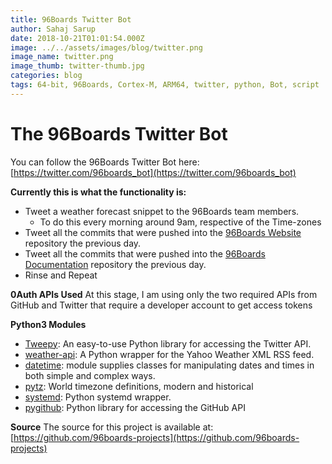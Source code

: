 ```yaml
---
title: 96Boards Twitter Bot
author: Sahaj Sarup
date: 2018-10-21T01:01:54.000Z
image: ../../assets/images/blog/twitter.png
image_name: twitter.png
image_thumb: twitter-thumb.jpg
categories: blog
tags: 64-bit, 96Boards, Cortex-M, ARM64, twitter, python, Bot, script
---
```


# The 96Boards Twitter Bot

You can follow the 96Boards Twitter Bot here: [https://twitter.com/96boards_bot](https://twitter.com/96boards_bot)

**Currently this is what the functionality is:**
- Tweet a weather forecast snippet to the 96Boards team members.
  - To do this every morning around 9am, respective of the Time-zones
- Tweet all the commits that were pushed into the [96Boards Website](https://github.com/96boards/website) repository the previous day.
- Tweet all the commits that were pushed into the [96Boards Documentation](https://github.com/96boards/documentation) repository the previous day.
- Rinse and Repeat

**0Auth APIs Used**
At this stage, I am using only the two required APIs from GitHub and Twitter that require a developer account to get access tokens

**Python3 Modules**
- [Tweepy](http://www.tweepy.org/): An easy-to-use Python library for accessing the Twitter API.
- [weather-api](https://pypi.org/project/python3-weather-api/): A Python wrapper for the Yahoo Weather XML RSS feed.
- [datetime](https://docs.python.org/3/library/datetime.html#module-datetime): module supplies classes for manipulating dates and times in both simple and complex ways.
- [pytz](https://pypi.org/project/pytz/): World timezone definitions, modern and historical
- [systemd](https://pypi.org/project/systemd/): Python systemd wrapper.
- [pygithub](https://pygithub.readthedocs.io/en/latest/introduction.html): Python library for accessing the GitHub API

**Source**
The source for this project is available at: [https://github.com/96boards-projects](https://github.com/96boards-projects)
